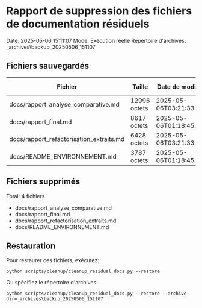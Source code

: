 # Rapport de suppression des fichiers de documentation résiduels

Date: 2025-05-06 15:11:07
Mode: Exécution réelle
Répertoire d'archives: _archives\backup_20250506_151107

## Fichiers sauvegardés

| Fichier | Taille | Date de modification | Hash SHA-256 |
|---------|--------|----------------------|--------------|
| docs/rapport_analyse_comparative.md | 12996 octets | 2025-05-06T03:21:33.513783 | a7211064... |
| docs/rapport_final.md | 8617 octets | 2025-05-06T01:18:45.947590 | dda1b1df... |
| docs/rapport_refactorisation_extraits.md | 6428 octets | 2025-05-06T03:21:33.513783 | 367944b3... |
| docs/README_ENVIRONNEMENT.md | 3787 octets | 2025-05-06T01:18:45.944821 | 047a2f28... |

## Fichiers supprimés

Total: 4 fichiers

- docs/rapport_analyse_comparative.md
- docs/rapport_final.md
- docs/rapport_refactorisation_extraits.md
- docs/README_ENVIRONNEMENT.md

## Restauration

Pour restaurer ces fichiers, exécutez:

```
python scripts/cleanup/cleanup_residual_docs.py --restore
```

Ou spécifiez le répertoire d'archives:

```
python scripts/cleanup/cleanup_residual_docs.py --restore --archive-dir=_archives\backup_20250506_151107
```
